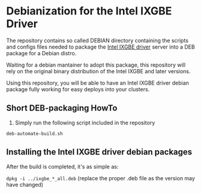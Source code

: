 # Debianization for the Intel IXGBE Driver

The repository contains so called DEBIAN directory containing the scripts and configs files needed to package the
[Intel IXGBE driver](https://downloadcenter.intel.com/download/14687/Ethernet-Intel-Network-Adapter-Driver-for-PCIe-Intel-10-Gigabit-Ethernet-Network-Connections-under-Linux-) server into a DEB package for a Debian distro.

Waiting for a debian mantainer to adopt this package, this repository will rely on the original
binary distribution of the Intel IXGBE and later versions.

Using this repository, you will be able to have an Intel IXGBE driver debian package fully working for easy deploys into your clusters.

## Short DEB-packaging HowTo

1. Simply run the following script included in the repository

```deb-automate-build.sh```

## Installing the Intel IXGBE driver debian packages

After the build is completed, it's as simple as:

```dpkg -i ../ixgbe_*_all.deb``` (replace the proper .deb file as the version may have changed)
